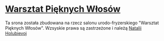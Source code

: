 # [Warsztat Pięknych Włosów](https://karaniewskiruslan.github.io/warsztat_pieknych_wlosow/)

Ta srona została zbudowana na rzecz salonu urodo-fryzerskiego "Warsztat Pięknych Włosów". Wzsyskie prawa są zastrzeżone i należą [Natalii Holubievoj](https://www.instagram.com/natalia_hair.waw/)
